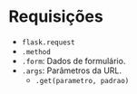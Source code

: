 # Requisições

- `flask.request`
- `.method`
- `.form`: Dados de formulário.
- `.args`: Parâmetros da URL.
  - `.get(parametro, padrao)`